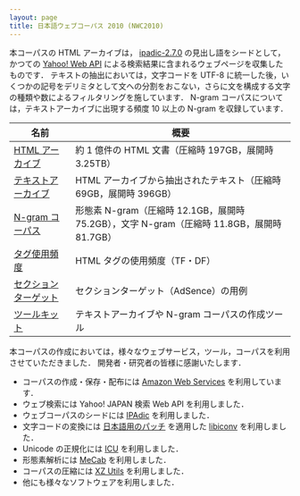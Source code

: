 ```yaml
---
layout: page
title: 日本語ウェブコーパス 2010 (NWC2010)
---
```


本コーパスの HTML アーカイブは， [ipadic-2.7.0](https://sourceforge.jp/projects/ipadic/) の見出し語をシードとして，かつての [Yahoo! Web API](https://developer.yahoo.co.jp/) による検索結果に含まれるウェブページを収集したものです．
テキストの抽出においては，文字コードを UTF-8 に統一した後，いくつかの記号をデリミタとして文への分割をおこない，さらに文を構成する文字の種類や数によるフィルタリングを施しています．
N-gram コーパスについては，テキストアーカイブに出現する頻度 10 以上の N-gram を収録しています．

名前|概要
--|--
[HTML アーカイブ](http://s-yata.jp/corpus/nwc2010/htmls/)|約 1 億件の HTML 文書（圧縮時 197GB，展開時 3.25TB）
[テキストアーカイブ](http://s-yata.jp/corpus/nwc2010/texts/)|HTML アーカイブから抽出されたテキスト（圧縮時 69GB，展開時 396GB）
[N-gram コーパス](http://s-yata.jp/corpus/nwc2010/ngrams/)|形態素 N-gram（圧縮時 12.1GB，展開時 75.2GB），文字 N-gram（圧縮時 11.8GB，展開時 81.7GB）
[タグ使用頻度](http://s-yata.jp/corpus/nwc2010/tags/)|HTML タグの使用頻度（TF・DF）
[セクションターゲット](http://s-yata.jp/corpus/nwc2010/adsense/)|セクションターゲット（AdSence）の用例
[ツールキット](https://code.google.com/archive/p/nwc-toolkit/)|テキストアーカイブや N-gram コーパスの作成ツール

本コーパスの作成においては，様々なウェブサービス，ツール，コーパスを利用させていただきました．
開発者・研究者の皆様に感謝いたします．

- コーパスの作成・保存・配布には [Amazon Web Services](https://aws.amazon.com/) を利用しています．
- ウェブ検索には Yahoo! JAPAN 検索 Web API を利用しました．
- ウェブコーパスのシードには [IPAdic](https://sourceforge.jp/projects/ipadic/) を利用しました．
- 文字コードの変換には [日本語用のパッチ](http://www2d.biglobe.ne.jp/~msyk/software/libiconv-patch.html) を適用した [libiconv](https://www.gnu.org/software/libiconv/) を利用しました．
- Unicode の正規化には [ICU](http://site.icu-project.org/) を利用しました．
- 形態素解析には [MeCab](https://taku910.github.io/mecab/) を利用しました．
- コーパスの圧縮には [XZ Utils](https://tukaani.org/xz/) を利用しました．
- 他にも様々なソフトウェアを利用しました．
